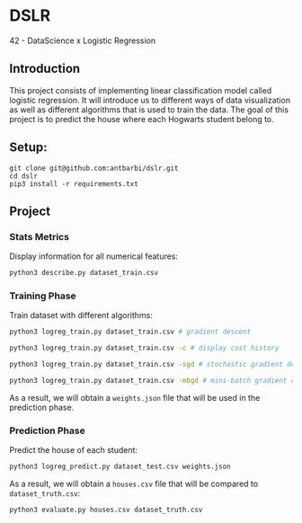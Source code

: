 # DSLR

42 - DataScience x Logistic Regression

## Introduction
This project consists of implementing linear classification model called logistic regression. It will introduce us to different ways of data visualization as well as different algorithms that is used to train the data. The goal of this project is to predict the house where each Hogwarts student belong to.

## Setup:
```
git clone git@github.com:antbarbi/dslr.git
cd dslr
pip3 install -r requirements.txt
```

## Project

### Stats Metrics
Display information for all numerical features:
```bash
python3 describe.py dataset_train.csv
```

### Training Phase
Train dataset with different algorithms:
```bash
python3 logreg_train.py dataset_train.csv # gradient descent
```
```bash
python3 logreg_train.py dataset_train.csv -c # display cost history
```
```bash
python3 logreg_train.py dataset_train.csv -sgd # stochastic gradient descent
```
```bash
python3 logreg_train.py dataset_train.csv -mbgd # mini-batch gradient descent
```
As a result, we will obtain a `weights.json` file that will be used in the prediction phase.

### Prediction Phase
Predict the house of each student:
```bash
python3 logreg_predict.py dataset_test.csv weights.json
```

As a result, we will obtain a `houses.csv` file that will be compared to `dataset_truth.csv`:
```bash
python3 evaluate.py houses.csv dataset_truth.csv
```
